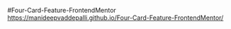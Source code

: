#Four-Card-Feature-FrontendMentor
https://manideepvaddepalli.github.io/Four-Card-Feature-FrontendMentor/
